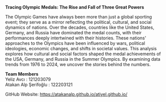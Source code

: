 **Tracing Olympic Medals: The Rise and Fall of Three Great Powers**

The Olympic Games have always been more than just a global sporting event; they serve as a mirror reflecting the political, cultural, and social dynamics of nations. Over the decades, countries like the United States, Germany, and Russia have dominated the medal counts, with their performances deeply intertwined with their histories. These nations' approaches to the Olympics have been influenced by wars, political ideologies, economic changes, and shifts in societal values. This analysis explores how cultural and social factors shaped the medal achievements of the USA, Germany, and Russia in the Summer Olympics. By examining data trends from 1976 to 2024, we uncover the stories behind the numbers.


**Team Members**<br>
Yeliz Avcı : 121203079<br>
Atakan Alp Şerifoğlu : 122203121<br>

GitHub Website: https://atakanalp.github.io/atiyel.github.io/<br>


